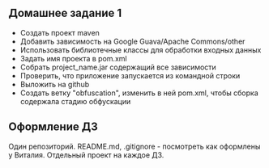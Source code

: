 Домашнее задание 1
------------------
* Создать проект maven
* Добавить зависимость на Google Guava/Apache Commons/other
* Использовать библиотечные классы для обработки входных данных
* Задать имя проекта в pom.xml
* Собрать project_name.jar содержащий все зависимости
* Проверить, что приложение запускается из командной строки
* Выложить на github
* Создать ветку "obfuscation", изменить в ней pom.xml, чтобы сборка содержала стадию обфускации

Оформление ДЗ
-------------
Один репозиторий.
README.md, .gitignore - посмотреть как оформлены у Виталия.
Отдельный проект на каждое ДЗ.
